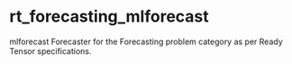 # rt_forecasting_mlforecast
mlforecast Forecaster for the Forecasting problem category as per Ready Tensor specifications.
